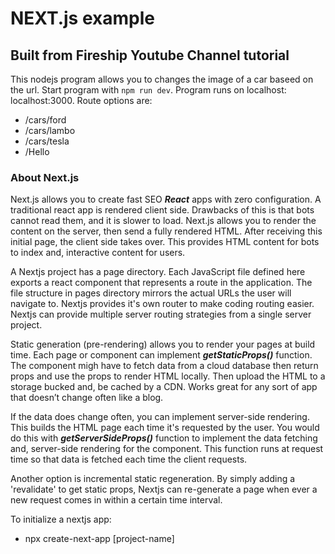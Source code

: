  
# NEXT.js example
## Built from Fireship Youtube Channel tutorial
This nodejs program allows you to changes the image of a car baseed on the url. Start program with `npm run dev`. Program runs on localhost: localhost:3000.  Route options are:
* /cars/ford
* /cars/lambo
* /cars/tesla
* /Hello




### About Next.js
Next.js allows you to create fast SEO ***React*** apps with zero configuration.
A traditional react app is rendered client side. Drawbacks of this is that bots cannot read them, and it is slower to load.
Next.js allows you to render the content on the server, then send a fully rendered HTML. After receiving this initial page, the client side takes over.
This provides HTML content for bots to index and, interactive content for users.

A Nextjs project has a page directory. Each JavaScript file defined here exports a react component that represents a route in the application. The file structure in pages directory mirrors the actual URLs the user will navigate to. Nextjs provides it's own router to make coding routing easier.
Nextjs can provide multiple server routing strategies from a single server project.

Static generation (pre-rendering) allows you to render your pages at build time. Each page or component can implement ***getStaticProps()*** function. The component migh have to fetch data from a cloud database then return props and use the props to render HTML locally. Then upload the HTML to a storage bucked and, be cached by a CDN. Works great for any sort of app that doesn’t change often like a blog.

If the data does change often, you can implement server-side rendering. This builds the HTML page each time it's requested by the user.
You would do this with ***getServerSideProps()*** function to implement the data fetching and, server-side rendering for the component. This function runs at request time so that data is fetched each time the client requests.

Another option is incremental static regeneration. By simply adding a 'revalidate' to get static props, Nextjs can re-generate a page when ever a new request comes in within a certain time interval.
 
 



To initialize a nextjs app:
- npx create-next-app [project-name]
